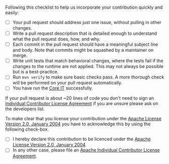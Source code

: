 Following this checklist to help us incorporate your
contribution quickly and easily:

- [ ] Your pull request should address just one issue, without pulling in other changes.
- [ ] Write a pull request description that is detailed enough to understand what the pull request does, how, and why.
- [ ] Each commit in the pull request should have a meaningful subject line and body.
  Note that commits might be squashed by a maintainer on merge.
- [ ] Write unit tests that match behavioral changes, where the tests fail if the changes to the runtime are not applied.
  This may not always be possible but is a best-practice.
- [ ] Run `mvn verify` to make sure basic checks pass.
  A more thorough check will be performed on your pull request automatically.
- [ ] You have run the [Core IT][core-its] successfully.

If your pull request is about ~20 lines of code you don't need to sign an
[Individual Contributor License Agreement](https://www.apache.org/licenses/icla.pdf) if you are unsure
please ask on the developers list.

To make clear that you license your contribution under
the [Apache License Version 2.0, January 2004](http://www.apache.org/licenses/LICENSE-2.0)
you have to acknowledge this by using the following check-box.

- [ ] I hereby declare this contribution to be licenced under the [Apache License Version 2.0, January 2004](http://www.apache.org/licenses/LICENSE-2.0)
- [ ] In any other case, please file an [Apache Individual Contributor License Agreement](https://www.apache.org/licenses/icla.pdf).

[core-its]: https://maven.apache.org/core-its/core-it-suite/